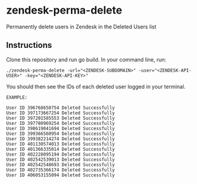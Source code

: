 # zendesk-perma-delete
Permanently delete users in Zendesk in the Deleted Users list

## Instructions

Clone this repository and run go build. In your command line, run:

```
./zendesk-perma-delete -url="<ZENDESK-SUBDOMAIN>" -user="<ZENDESK-API-USER>" -key="<ZENDESK-API-KEY>"
```

You should then see the IDs of each deleted user logged in your terminal.

```
EXAMPLE:

User ID 396768650754 Deleted Successfully
User ID 397173667254 Deleted Successfully
User ID 397201585553 Deleted Successfully
User ID 397780969254 Deleted Successfully
User ID 398619041694 Deleted Successfully
User ID 399366560954 Deleted Successfully
User ID 399382214274 Deleted Successfully
User ID 401130574013 Deleted Successfully
User ID 401366335014 Deleted Successfully
User ID 402228095194 Deleted Successfully
User ID 402542539013 Deleted Successfully
User ID 402542548693 Deleted Successfully
User ID 402735366174 Deleted Successfully
User ID 406053155094 Deleted Successfully
```
